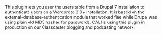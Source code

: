 This plugin lets you user the users table from a Drupal 7 installation to authenticate users on a Wordpress 3.9+ installation. It is based on the external-database-authentication module that worked fine while Drupal was using plain old MD5 hashes for passwords. 
CALI is using this plugin in production on our Classcaster blogging and podcasting network.
